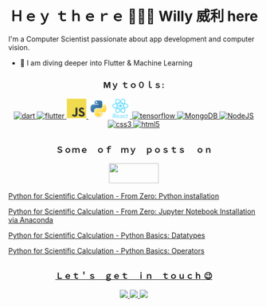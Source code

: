 <h1 align="center"> Ｈｅｙ ｔｈｅｒｅ 👨🏾‍💻  Willy 威利 here</h1>
 
 I'm a Computer Scientist passionate about app development and computer vision.

- 🌱 I am diving deeper into Flutter & Machine Learning

</a>

<h3 align="center">Mｙ ｔｏ０ｌｓ:</h3>

<p align="center"> <a href="https://dart.dev" target="_blank" rel="noreferrer"> <img src="https://www.vectorlogo.zone/logos/dartlang/dartlang-icon.svg" alt="dart" width="40" height="40"/> 
</a> <a href="https://flutter.dev" target="_blank" rel="noreferrer"> <img src="https://www.vectorlogo.zone/logos/flutterio/flutterio-icon.svg" alt="flutter" width="40" height="40"/> </a> <a href="https://developer.mozilla.org/en-US/docs/Web/JavaScript" target="_blank" rel="noreferrer"> <img src="https://raw.githubusercontent.com/devicons/devicon/master/icons/javascript/javascript-original.svg" alt="javascript" width="40" height="40"/> </a> <img src="https://raw.githubusercontent.com/devicons/devicon/master/icons/python/python-original.svg" alt="python" width="40" height="40"/> </a> <a href="https://reactjs.org/" target="_blank" rel="noreferrer"> <img src="https://raw.githubusercontent.com/devicons/devicon/master/icons/react/react-original-wordmark.svg" alt="react" width="40" height="40"/> </a> <a href="https://www.tensorflow.org" target="_blank" rel="noreferrer"> <img src="https://www.vectorlogo.zone/logos/tensorflow/tensorflow-icon.svg" alt="tensorflow" width="40" height="40"/><a href="https://www.mongodb.com/" target="_blank" rel="noreferrer"> <img src="https://www.vectorlogo.zone/logos/mongodb/mongodb-icon.svg" alt="MongoDB" width="40" height="40"/><a href="https://nodejs.org/en/" target="_blank" rel="noreferrer"> <img src="https://www.vectorlogo.zone/logos/nodejs/nodejs-icon.svg" alt="NodeJS" width="40" height="40"/>
<a href="https://developer.mozilla.org/en-US/docs/Web/CSS" target="_blank" rel="noreferrer"> <img src="https://www.vectorlogo.zone/logos/w3_css/w3_css-official.svg" alt="css3" width="50" height="46"/>
<a href="https://www.w3schools.com/html/" target="_blank" rel="noreferrer"> <img src="https://www.vectorlogo.zone/logos/w3_html5/w3_html5-icon.svg" alt="html5" width="40" height="37"/>
</a> </p>


## <h3 align="center"> Ｓｏｍｅ　ｏｆ　ｍｙ　ｐｏｓｔｓ　 ｏｎ</h3>
<p align="center">

<a href="https://medium.com/@wjj288" target="blank">
<img src="https://img.shields.io/badge/medium-%23000000.svg?&style=for-the-badge&logo=medium&logoColor=white" height="40" width="100" />
<p>

<a href = "https://medium.com/@wjj288/python-for-scientific-calculation-i-5a9227924db4">
Python for Scientific Calculation - From Zero: Python installation

<p>
<a href = "https://medium.com/@wjj288/python-for-scientific-calculation-ii-dc535c5fa0ae">
Python for Scientific Calculation - From Zero: Jupyter Notebook Installation via Anaconda

<p>
<a href = "https://medium.com/@wjj288/python-for-scientific-calculation-29df12514b43">
Python for Scientific Calculation - Python Basics: Datatypes


<p>
<a href = "https://medium.com/@wjj288/python-for-scientific-calculation-iv-857464913bc6">
Python for Scientific Calculation - Python Basics: Operators





## <h3 align="center">Ｌｅｔ＇ｓ　ｇｅｔ　ｉｎ　ｔｏｕｃｈ 😉</h3>
<p align="center">
 <!--Linkedin --> 
<a href="https://linkedin.com/in/willylima28" target="blank">
<img src="https://img.shields.io/badge/linkedin-%230077B5.svg?&style=for-the-badge&logo=linkedin&logoColor=white" />

 <!--Twitter --> 
<a href="https://twitter.com/wjj288" target="blank">
  <img src="https://img.shields.io/badge/twitter-%231DA1F2.svg?&style=for-the-badge&logo=twitter&logoColor=white" />
  
 <!--StackOverflow --> 
<a href="https://stackoverflow.com/users/13074315/will28" target="blank">
<img src="https://img.shields.io/badge/stackoverflow-%23EF8236.svg?&style=for-the-badge&logo=stackoverflow&logoColor=white" />

<!--StackOverflow / #ef8236  <img src="https://raw.githubusercontent.com/rahuldkjain/github-profile-readme-generator/master/src/images/icons/Social/stack-overflow.svg" alt="will28" height="30" width="40" /></a>-->

</p>








